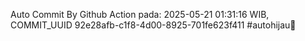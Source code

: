 Auto Commit By Github Action pada: 2025-05-21 01:31:16 WIB, COMMIT_UUID 92e28afb-c1f8-4d00-8925-701fe623f411 #autohijau🗿
